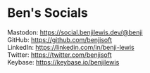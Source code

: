 # Ben's Socials
Mastodon: <a rel="me" href="https://social.benjilewis.dev/@benji">https://social.benjilewis.dev/@benji</a>  
GitHub: https://github.com/benjisoft  
LinkedIn: https://linkedin.com/in/benji-lewis  
Twitter: https://twitter.com/benjisoft  
Keybase: https://keybase.io/benjilewis